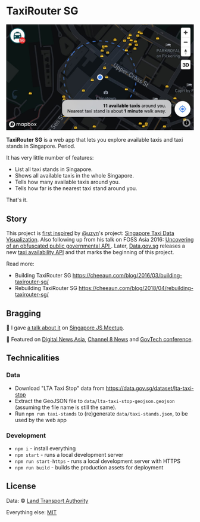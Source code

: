 # TaxiRouter SG

![](screenshots/screenshot-3.jpg)

**TaxiRouter SG** is a web app that lets you explore available taxis and taxi stands in Singapore. Period.

It has very little number of features:

- List all taxi stands in Singapore.
- Shows all available taxis in the whole Singapore.
- Tells how many available taxis around you.
- Tells how far is the nearest taxi stand around you.

That's it.

## Story

This project is [first inspired](https://twitter.com/cheeaun/status/710632610607726592) by [@uzyn](https://github.com/uzyn)'s project: [Singapore Taxi Data Visualization](http://uzyn.github.io/taxisg/). Also following up from his talk on FOSS Asia 2016: [Uncovering of an obfuscated public governmental API ](https://speakerdeck.com/uzyn/uncovering-of-an-obfuscated-public-governmental-api-foss-asia-2016). Later, [Data.gov.sg](https://data.gov.sg/) releases a new [taxi availability API](https://developers.data.gov.sg/transport/taxi-availability) and that marks the beginning of this project.

Read more:

- Building TaxiRouter SG https://cheeaun.com/blog/2016/03/building-taxirouter-sg/
- Rebuilding TaxiRouter SG https://cheeaun.com/blog/2018/04/rebuilding-taxirouter-sg/

## Bragging

🎤 I gave [a talk about it](https://engineers.sg/video/taxi-router-talk-js--737) on [Singapore JS Meetup](https://www.meetup.com/Singapore-JS/events/231037529/).

🌟 Featured on [Digital News Asia](https://www.digitalnewsasia.com/digital-economy/datasets-rest-us-datagovsg), [Channel 8 News](https://www.youtube.com/watch?v=8zH8fbUNdKI) and [GovTech conference](https://twitter.com/heliumlife/status/784217428410544128).

## Technicalities

### Data

- Download "LTA Taxi Stop" data from https://data.gov.sg/dataset/lta-taxi-stop
- Extract the GeoJSON file to `data/lta-taxi-stop-geojson.geojson` (assuming the file name is still the same).
- Run `npm run taxi-stands` to (re)generate `data/taxi-stands.json`, to be used by the web app

### Development

- `npm i` - install everything
- `npm start` - runs a local development server
- `npm run start-https` - runs a local development server with HTTPS
- `npm run build` - builds the production assets for deployment

## License

Data: © [Land Transport Authority](http://www.lta.gov.sg/)

Everything else: [MIT](http://cheeaun.mit-license.org/)
